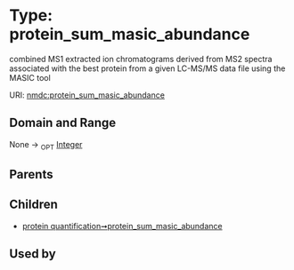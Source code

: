 
# Type: protein_sum_masic_abundance


combined MS1 extracted ion chromatograms derived from MS2 spectra associated with the best protein from a given LC-MS/MS data file using the MASIC tool

URI: [nmdc:protein_sum_masic_abundance](https://microbiomedata/meta/protein_sum_masic_abundance)


## Domain and Range

None ->  <sub>OPT</sub> [Integer](types/Integer.md)

## Parents


## Children

 *  [protein quantification➞protein_sum_masic_abundance](protein_quantification_protein_sum_masic_abundance.md)

## Used by

